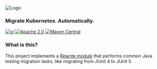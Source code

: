 ![Logo](https://github.com/openrewrite/rewrite/raw/master/doc/logo-oss.png)
### Migrate Kubernetes. Automatically.

[![ci](https://github.com/openrewrite/rewrite-kubernetes/actions/workflows/ci.yml/badge.svg)](https://github.com/openrewrite/rewrite-kubernetes/actions/workflows/ci.yml)
[![Apache 2.0](https://img.shields.io/github/license/openrewrite/rewrite-kubernetes.svg)](https://www.apache.org/licenses/LICENSE-2.0)
[![Maven Central](https://img.shields.io/maven-central/v/org.openrewrite.recipe/rewrite-kubernetes.svg)](https://mvnrepository.com/artifact/org.openrewrite.recipe/rewrite-kubernetes)

### What is this?

This project implements a [Rewrite module](https://github.com/openrewrite/rewrite) that performs common Java testing migration tasks, like migrating from JUnit 4 to JUnit 5.
